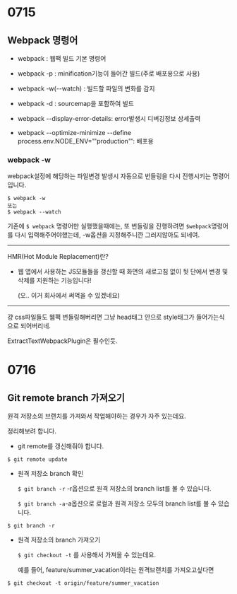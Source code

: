 # 0715

## Webpack 명령어

- webpack : 웹팩 빌드 기본 명령어

- webpack -p : minification기능이 들어간 빌드(주로 배포용으로 사용)

- webpack -w(--watch) : 빌드할 파일의 변화를 감지

- webpack -d : sourcemap을 포함하여 빌드

- webpack --display-error-details: error발생시 디버깅정보 상세출력

- webpack --optimize-minimize --define process.env.NODE_ENV="'production'": 배포용

  

### webpack -w

webpack설정에 해당하는 파일변경 발생시 자동으로 번들링을 다시 진행시키는 명령어입니다.

```
$ webpack -w
또는
$ webpack --watch
```

기존에 `$ webpack` 명령어만 실행했을때에는, 또 번들링을 진행하려면 `$webpack`명령어를 다시 입력해주어야했는데, -w옵션을 지정해주니깐 그러지않아도 되네여.



---

HMR(Hot Module Replacement)란?

- 웹 앱에서 사용하는 JS모듈들을 갱신할 때 화면의 새로고침 없이 뒷 단에서 변경 및 삭제를 지원하는 기능입니다!

  (오.. 이거 회사에서 써먹을 수 있겠네요)

  

---

걍 css파일들도 웹팩 번들링해버리면 그냥 head태그 안으로 style태그가 들어가는식으로 되어버리네.

ExtractTextWebpackPlugin은 필수인듯.



# 0716

## Git remote branch 가져오기

원격 저장소의 브랜치를 가져와서 작업해야하는 경우가 자주 있는데요.

정리해보려 합니다.

- git remote를 갱신해줘야 합니다.

```
$ git remote update
```

- 원격 저장소 branch 확인

  `$ git branch -r` -r옵션으로 원격 저장소의 branch list를 볼 수 있습니다.

  `$ git branch -a`-a옵션으로 로컬과 원격 저장소 모두의 branch list를 볼 수 있습니다.

```
$ git branch -r
```

- 원격 저장소의 branch 가져오기

  `$ git checkout -t` 를 사용해서 가져올 수 있는데요.

  예를 들어, feature/summer_vacation이라는 원격브랜치를 가져오고싶다면

```
$ git checkout -t origin/feature/summer_vacation
```

